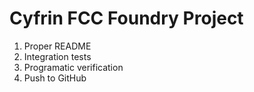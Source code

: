 # Cyfrin FCC Foundry Project

1. Proper README
2. Integration tests
3. Programatic verification
4. Push to GitHub